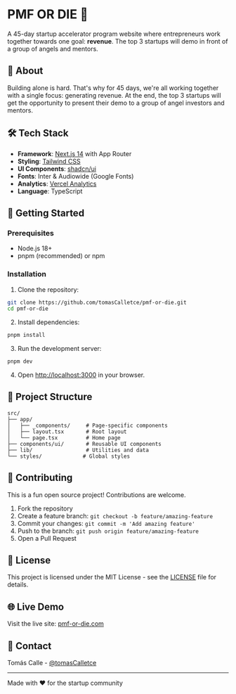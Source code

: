 # PMF OR DIE 🚀

A 45-day startup accelerator program website where entrepreneurs work together towards one goal: **revenue**. The top 3 startups will demo in front of a group of angels and mentors.

## 🌟 About

Building alone is hard. That's why for 45 days, we're all working together with a single focus: generating revenue. At the end, the top 3 startups will get the opportunity to present their demo to a group of angel investors and mentors.

## 🛠️ Tech Stack

- **Framework**: [Next.js 14](https://nextjs.org) with App Router
- **Styling**: [Tailwind CSS](https://tailwindcss.com)
- **UI Components**: [shadcn/ui](https://ui.shadcn.com)
- **Fonts**: Inter & Audiowide (Google Fonts)
- **Analytics**: [Vercel Analytics](https://vercel.com/analytics)
- **Language**: TypeScript

## 🚀 Getting Started

### Prerequisites

- Node.js 18+
- pnpm (recommended) or npm

### Installation

1. Clone the repository:

```bash
git clone https://github.com/tomasCalletce/pmf-or-die.git
cd pmf-or-die
```

2. Install dependencies:

```bash
pnpm install
```

3. Run the development server:

```bash
pnpm dev
```

4. Open [http://localhost:3000](http://localhost:3000) in your browser.

## 📁 Project Structure

```
src/
├── app/
│   ├── _components/     # Page-specific components
│   ├── layout.tsx       # Root layout
│   └── page.tsx         # Home page
├── components/ui/       # Reusable UI components
├── lib/                 # Utilities and data
└── styles/             # Global styles
```

## 🤝 Contributing

This is a fun open source project! Contributions are welcome.

1. Fork the repository
2. Create a feature branch: `git checkout -b feature/amazing-feature`
3. Commit your changes: `git commit -m 'Add amazing feature'`
4. Push to the branch: `git push origin feature/amazing-feature`
5. Open a Pull Request

## 📝 License

This project is licensed under the MIT License - see the [LICENSE](LICENSE) file for details.

## 🌐 Live Demo

Visit the live site: [pmf-or-die.com](https://pmf-or-die.com)

## 📧 Contact

Tomás Calle - [@tomasCalletce](https://github.com/tomasCalletce)

---

Made with ❤️ for the startup community
